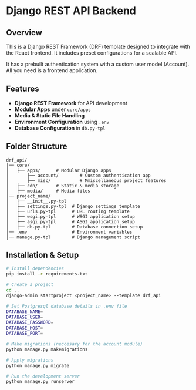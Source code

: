 # Django REST API Backend

## Overview
This is a Django REST Framework (DRF) template designed to integrate with the React frontend. It includes preset configurations for a scalable API.

It has a prebuilt authentication system with a custom user model (Account). All you need is a frontend application.

## Features
- **Django REST Framework** for API development
- **Modular Apps** under `core/apps`
- **Media & Static File Handling**
- **Environment Configuration** using `.env`
- **Database Configuration** in `db.py-tpl`


## Folder Structure
```
drf_api/
│── core/
│   ├── apps/      # Modular Django apps
│   	├── account/		# Custom authentication app
│   	├── misc/			# Mmiscellaneous project features
│   ├── cdn/       # Static & media storage
│   ├── media/     # Media files
│── project_name/
│   ├── __init__.py-tpl
│   ├── settings.py-tpl  # Django settings template
│   ├── urls.py-tpl      # URL routing template
│   ├── wsgi.py-tpl      # WSGI application setup
│   ├── asgi.py-tpl      # ASGI application setup
│   ├── db.py-tpl        # Database connection setup
│── .env                 # Environment variables
│── manage.py-tpl        # Django management script
```

## Installation & Setup
```sh
# Install dependencies
pip install -r requirements.txt

# Create a project
cd ..
django-admin startproject <project_name> --template drf_api 

# Set Postgresql database details in .env file
DATABASE_NAME=
DATABASE_USER=
DATABASE_PASSWORD=
DATABASE_HOST=
DATABASE_PORT=

# Make migrations (neccesary for the account module)
python manage.py makemigrations

# Apply migrations
python manage.py migrate

# Run the development server
python manage.py runserver
```

